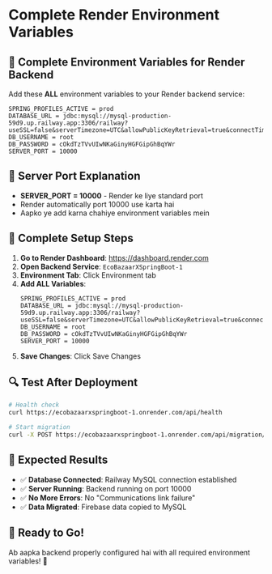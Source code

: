 # Complete Render Environment Variables

## 🚀 **Complete Environment Variables for Render Backend**

Add these **ALL** environment variables to your Render backend service:

```
SPRING_PROFILES_ACTIVE = prod
DATABASE_URL = jdbc:mysql://mysql-production-59d9.up.railway.app:3306/railway?useSSL=false&serverTimezone=UTC&allowPublicKeyRetrieval=true&connectTimeout=60000&socketTimeout=60000
DB_USERNAME = root
DB_PASSWORD = cOkdTzTVvUIwNKaGinyHGFGipGhBqYWr
SERVER_PORT = 10000
```

## 🔧 **Server Port Explanation**

- **SERVER_PORT = 10000** - Render ke liye standard port
- Render automatically port 10000 use karta hai
- Aapko ye add karna chahiye environment variables mein

## 📝 **Complete Setup Steps**

1. **Go to Render Dashboard**: https://dashboard.render.com
2. **Open Backend Service**: `EcoBazaarXSpringBoot-1`
3. **Environment Tab**: Click Environment tab
4. **Add ALL Variables**:
   ```
   SPRING_PROFILES_ACTIVE = prod
   DATABASE_URL = jdbc:mysql://mysql-production-59d9.up.railway.app:3306/railway?useSSL=false&serverTimezone=UTC&allowPublicKeyRetrieval=true&connectTimeout=60000&socketTimeout=60000
   DB_USERNAME = root
   DB_PASSWORD = cOkdTzTVvUIwNKaGinyHGFGipGhBqYWr
   SERVER_PORT = 10000
   ```
5. **Save Changes**: Click Save Changes

## 🔍 **Test After Deployment**

```bash
# Health check
curl https://ecobazaarxspringboot-1.onrender.com/api/health

# Start migration
curl -X POST https://ecobazaarxspringboot-1.onrender.com/api/migration/start
```

## 🎯 **Expected Results**

- ✅ **Database Connected**: Railway MySQL connection established
- ✅ **Server Running**: Backend running on port 10000
- ✅ **No More Errors**: No "Communications link failure"
- ✅ **Data Migrated**: Firebase data copied to MySQL

## 🚀 **Ready to Go!**

Ab aapka backend properly configured hai with all required environment variables! 🎉
